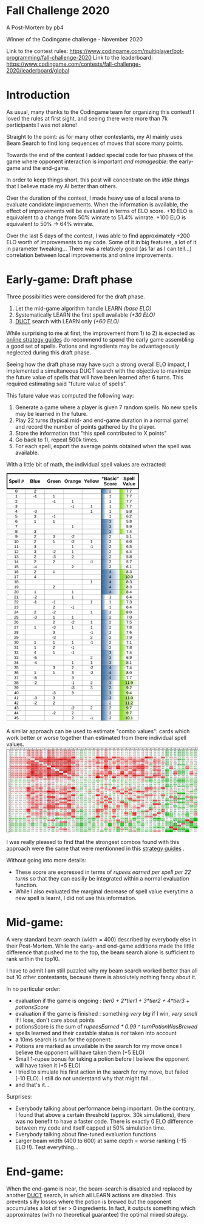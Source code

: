 # Fall Challenge 2020
A Post-Mortem by pb4

Winner of the Codingame challenge - November 2020  

Link to the contest rules: https://www.codingame.com/multiplayer/bot-programming/fall-challenge-2020
Link to the leaderboard: https://www.codingame.com/contests/fall-challenge-2020/leaderboard/global

# Introduction
As usual, many thanks to the Codingame team for organizing this contest! I loved the rules at first sight, and seeing there were more than 7k participants I was not alone!

Straight to the point: as for many other contestants, my AI mainly uses Beam Search to find long sequences of moves that score many points.

Towards the end of the contest I added special code for two phases of the game where opponent interaction is important *and manageable*: the early-game and the end-game.

In order to keep things short, this post will concentrate on the *little things* that I believe made my AI better than others.

Over the duration of the contest, I made heavy use of a local arena to evaluate candidate improvements. When the information is available, the effect of improvements will be evaluated in terms of ELO score. +10 ELO is equivalent to a change from 50% winrate to 51.4% winrate. +100 ELO is equivalent to 50% -> 64% winrate.

Over the last 5 days of the contest, I was able to find approximately +200 ELO worth of improvements to my code. Some of it in big features, a lot of it in parameter tweaking... There was a relatively good (as far as I can tell...) correlation between local improvements and online improvements.

# Early-game: Draft phase
Three possibilities were considered for the draft phase.
1. Let the mid-game algorithm handle LEARN *(base ELO)*
2. Systematically LEARN the first spell available *(+30 ELO)*
3. [DUCT](http://mlanctot.info/files/papers/cig14-smmctsggp.pdf) search with LEARN only *(+60 ELO)*

While surprising to me at first, the improvement from 1) to 2) is expected as [online strategy guides](https://spicee.mattle.online/lobby/forum/topic/d52WjBx3WX3R27rzy/a-player-s-guide-to-spicee) do recommend to spend the early game assembling a good set of spells. Potions and ingredients may be advantageously neglected during this draft phase.

Seeing how the draft phase may have such a strong overall ELO impact, I implemented a simultaneous DUCT search with the objective to maximize the future value of spells that will have been learned after 6 turns. This required estimating said "future value of spells".

This future value was computed the following way:
1. Generate a game where a player is given 7 random spells. No new spells may be learned in the future.
2. Play 22 turns (typical mid- and end-game duration in a normal game) and record the number of points gathered by the player.
3. Store the information that "this spell contributed to X points"
4. Go back to 1), repeat 500k times.
5. For each spell, export the average points obtained when the spell was available.

With a little bit of math, the individual spell values are extracted:

<img src="img/SpellValues.png" width="350">

A similar approach can be used to estimate "combo values": cards which work better or worse together than estimated from there individual spell values.
<img src="img/ComboValues.png">

I was really pleased to find that the strongest combos found with this approach were the same that were mentionned in this [strategy guides](https://spicee.mattle.online/lobby/forum/topic/d52WjBx3WX3R27rzy/a-player-s-guide-to-spicee) .

Without going into more details:
- These score are expressed in terms of *rupees earned per spell per 22 turns* so that they can easiliy be integrated within a normal evaluation function. 
- While I also evaluated the marginal decrease of spell value everytime a new spell is learnt, I did not use this information.

# Mid-game: 

A very standard beam search (width = 400) described by everybody else in their Post-Mortem. While the early- and end-game additions made the little difference that pushed me to the top, the beam search alone is sufficient to rank within the top10.

I have to admit I am still puzzled why my beam search worked better than all but 10 other contestants, because there is absolutely nothing fancy about it. 

In no particular order:
- evaluation if the game is ongoing : *tier0 + 2&ast;tier1 + 3&ast;tier2 + 4&ast;tier3 + potionsScore*
- evaluation if the game is finished : something *very big* if I win, *very small* if I lose, don't care about points
- potionsScore is the sum of *rupeesEarned &ast; 0.99 ^ turnPotionWasBrewed*
- spells learned and their castable status is *not* taken into account
- a 10ms search is run for the opponent:
 - Potions are marked as unvailable in the search for my move once I believe the opponent will have taken them (+5 ELO)
 - Small 1-rupee bonus for taking a potion before I believe the opponent will have taken it (+5 ELO)
 - I tried to simulate his first action in the search for my move, but failed (-10 ELO). I still do not understand why that might fail...
 - and that's it...
        
Surprises:
 - Everybody talking about performance being important. On the contrary, I found that above a certain threshold (approx. 30k simulations), there was no benefit to have a faster code. There is exactly 0 ELO difference between my code and itself capped at 50% simulation time.
 - Everybody talking about fine-tuned evaluation functions
 - Larger beam width (400 to 600) at same depth = worse ranking (-15 ELO !!). Test everything...  

# End-game: 
When the end-game is near, the beam-search is disabled and replaced by another [DUCT](http://mlanctot.info/files/papers/cig14-smmctsggp.pdf) search, in which all LEARN actions are disabled.
This prevents silly losses where the potion is brewed but the opponent accumulates a lot of tier > 0 ingredients. In fact, it outputs something which approximates (with no theoretical guarantee) the optimal mixed strategy.
